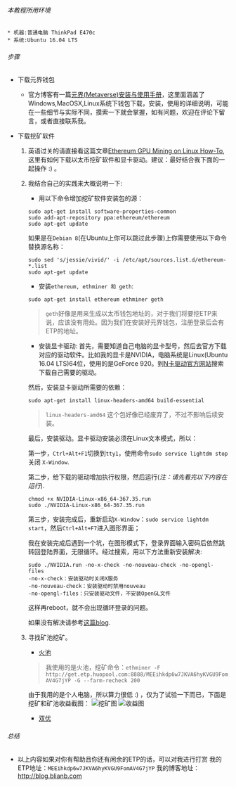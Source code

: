 ###### 本教程所用环境

    * 机器:普通电脑 ThinkPad E470c
    * 系统:Ubuntu 16.04 LTS

###### 步骤

* 下载元界钱包
	* 官方博客有一篇[元界(Metaverse)安装与使用手册](https://blog.mvs.live/mvs-user-guide-zh/)，这里面涵盖了Windows,MacOSX,Linux系统下钱包下载，安装，使用的详细说明，可能在一些细节与实际不同，摸索一下就会掌握，如有问题，欢迎在评论下留言，或者直接联系我。

* 下载挖矿软件
	1. 英语过关的请直接看这篇文章[Ethereum GPU Mining on Linux How-To](https://www.meebey.net/posts/ethereum_gpu_mining_on_linux_howto/),这里有如何下载以太币挖矿软件和显卡驱动。建议：最好结合我下面的一起操作 :) 。
	2. 我结合自己的实践来大概说明一下:
		* 用以下命令增加挖矿软件安装包的源：
        ```
        sudo apt-get install software-properties-common
        sudo add-apt-repository ppa:ethereum/ethereum
        sudo apt-get update
        ```
        如果是在`Debian 8`(在Ubuntu上你可以跳过此步骤)上你需要使用以下命令替换源名称：
        ```
        sudo sed 's/jessie/vivid/' -i /etc/apt/sources.list.d/ethereum-*.list
        sudo apt-get update
        ```

        * 安装`ethereum, ethminer 和 geth`:
        ```
        sudo apt-get install ethereum ethminer geth
        ```
        > `geth`好像是用来生成以太币钱包地址的，对于我们将要挖ETP来说，应该没有用处。因为我们在安装好元界钱包，注册登录后会有ETP的地址。

        * 安装显卡驱动:
        首先，需要知道自己电脑的显卡型号，然后去官方下载对应的驱动软件。比如我的显卡是NVIDIA，电脑系统是Linux(Ubuntu 16.04 LTS)64位，使用的是GeForce 920。到[N卡驱动官方网站](https://www.geforce.com/drivers)搜索下载自己需要的驱动。

        然后，安装显卡驱动所需要的依赖：
        ```
        sudo apt-get install linux-headers-amd64 build-essential
        ```
        > `linux-headers-amd64` 这个包好像已经废弃了，不过不影响后续安装。

        最后，安装驱动。显卡驱动安装必须在Linux文本模式，所以：

        第一步，`Ctrl+Alt+F1`切换到`tty1`，使用命令`sudo service lightdm stop`关闭 `X-Window`.

        第二步，给下载的驱动增加执行权限，然后运行(*注：请先看完以下内容在运行*).
        ```
        chmod +x NVIDIA-Linux-x86_64-367.35.run
        sudo ./NVIDIA-Linux-x86_64-367.35.run
        ```

        第三步，安装完成后，重新启动`X-Window`：`sudo service lightdm start`，然后`Ctrl+Alt+F7`进入图形界面；

        我在安装完成后遇到一个坑，在图形模式下，登录界面输入密码后依然跳转回登陆界面，无限循环。经过搜索，用以下方法重新安装解决:
        ```
        sudo ./NVIDIA.run -no-x-check -no-nouveau-check -no-opengl-files
        -no-x-check：安装驱动时关闭X服务
        -no-nouveau-check：安装驱动时禁用nouveau
        -no-opengl-files：只安装驱动文件，不安装OpenGL文件
        ```
        这样再reboot，就不会出现循环登录的问题。

        如果没有解决请参考[这篇blog](http://blog.csdn.net/chaihuimin/article/details/71006654?locationNum=2&fps=1).

	3. 寻找矿池挖矿。
    
		* [火池](http://etp.huopool.com/)
        
		> 我使用的是火池，挖矿命令：`ethminer -F http://get.etp.huopool.com:8888/MEEihkdp6w7JKVA6hyKVGU9FomAV4G7jYP -G --farm-recheck 200`

        由于我用的是个人电脑，所以算力很低 :) ，仅为了试验一下而已，下面是挖矿和矿池收益截图：
        ![挖矿图](http://blog.blianb.com/wp-content/uploads/2017/08/miner.png)
        ![收益图](http://blog.blianb.com/wp-content/uploads/2017/08/huopool-1.png)
        
        * [双优](http://uupool.cn/)

###### 总结

* 以上内容如果对你有帮助且你还有闲余的ETP的话，可以对我进行打赏
	我的ETP地址：`MEEihkdp6w7JKVA6hyKVGU9FomAV4G7jYP`
	我的博客地址：http://blog.blianb.com